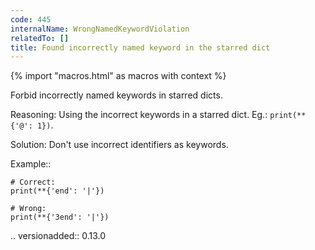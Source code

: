 ```yaml
---
code: 445
internalName: WrongNamedKeywordViolation
relatedTo: []
title: Found incorrectly named keyword in the starred dict
---
```


{% import "macros.html" as macros with context %}

Forbid incorrectly named keywords in starred dicts.

Reasoning: Using the incorrect keywords in a starred dict. Eg.:
`print(**{'@': 1})`.

Solution: Don't use incorrect identifiers as keywords.

Example::

    # Correct:
    print(**{'end': '|'})
    
    # Wrong:
    print(**{'3end': '|'})

.. versionadded:: 0.13.0
